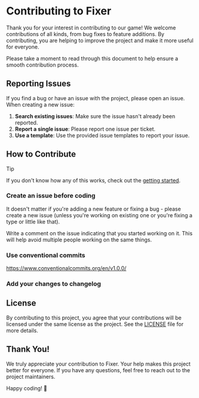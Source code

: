 # Contributing to Fixer

Thank you for your interest in contributing to our game! We welcome contributions of all kinds, from bug fixes to feature additions. By contributing, you are helping to improve the project and make it more useful for everyone.

Please take a moment to read through this document to help ensure a smooth contribution process.

## Reporting Issues

If you find a bug or have an issue with the project, please open an issue. When creating a new issue:

1. **Search existing issues**: Make sure the issue hasn't already been reported.
2. **Report a single issue**: Please report one issue per ticket.
3. **Use a template**: Use the provided issue templates to report your issue.

## How to Contribute

> [!TIP]
> If you don't know how any of this works, check out the [getting started](https://docs.github.com/en/get-started/exploring-projects-on-github/contributing-to-a-project).

### Create an issue before coding

It doesn't matter if you're adding a new feature or fixing a bug - please create a new issue (unless you're working on existing one or you're fixing a type or little like that).

Write a comment on the issue indicating that you started working on it. This will help avoid multiple people working on the same things.

### Use conventional commits

https://www.conventionalcommits.org/en/v1.0.0/

### Add your changes to changelog

## License

By contributing to this project, you agree that your contributions will be licensed under the same license as the project. See the [LICENSE](LICENSE) file for more details.

## Thank You!

We truly appreciate your contribution to Fixer. Your help makes this project better for everyone. If you have any questions, feel free to reach out to the project maintainers.

Happy coding! 🚀

